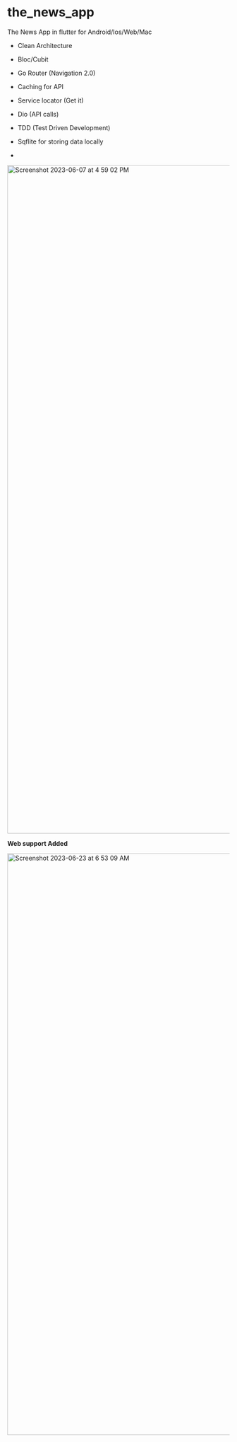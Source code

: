 # the_news_app

The News App in flutter for Android/Ios/Web/Mac


 * Clean Architecture
 * Bloc/Cubit
 * Go Router (Navigation 2.0)
 * Caching for API
 * Service locator (Get it)
 * Dio (API calls)
 * TDD (Test Driven Development)
 * Sqflite for storing data locally

 * 
   

   

<img width="1512" alt="Screenshot 2023-06-07 at 4 59 02 PM" src="https://github.com/namankk/the_news_app/assets/42471501/022038c4-0a3b-43b1-afeb-3cd89232b4d4">


**Web support Added**

<img width="1316" alt="Screenshot 2023-06-23 at 6 53 09 AM" src="https://github.com/namankk/the_news_app/assets/42471501/c74ee799-6087-41ed-a6ae-4df89822ae84">


